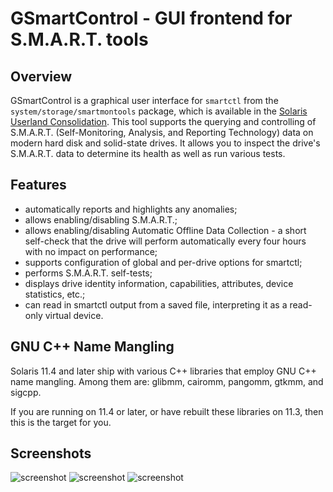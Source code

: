 # GSmartControl - GUI frontend for S.M.A.R.T. tools

## Overview
GSmartControl is a graphical user interface for `smartctl` from the
`system/storage/smartmontools` package, which is available in the
[Solaris Userland
Consolidation](https://github.com/oracle/solaris-userland).  This tool
supports the querying and controlling of S.M.A.R.T. (Self-Monitoring,
Analysis, and Reporting Technology) data on modern hard disk and
solid-state drives. It allows you to inspect the drive's
S.M.A.R.T. data to determine its health as well as run various tests.

## Features
* automatically reports and highlights any anomalies;
* allows enabling/disabling S.M.A.R.T.;
* allows enabling/disabling Automatic Offline Data Collection - a short self-check that the drive will perform automatically every four hours with no impact on performance;
* supports configuration of global and per-drive options for smartctl;
* performs S.M.A.R.T. self-tests;
* displays drive identity information, capabilities, attributes, device statistics, etc.;
* can read in smartctl output from a saved file, interpreting it as a read-only virtual device.

## GNU C++ Name Mangling

Solaris 11.4 and later ship with various C++ libraries that employ GNU C++
name mangling.  Among them are: glibmm, cairomm, pangomm, gtkmm, and sigcpp.

If you are running on 11.4 or later, or have rebuilt these libraries on 11.3,
then this is the target for you.

## Screenshots
![screenshot](https://raw.githubusercontent.com/RocketMan/solaris-ports/master/components/desktop/gsmartcontrol/screenshot.png "GSmartControl")
![screenshot](https://raw.githubusercontent.com/RocketMan/solaris-ports/master/components/desktop/gsmartcontrol/screenshot2.png "GSmartControl Details")
![screenshot](https://raw.githubusercontent.com/RocketMan/solaris-ports/master/components/desktop/gsmartcontrol/screenshot3.png "GSmartControl Temperature Log")